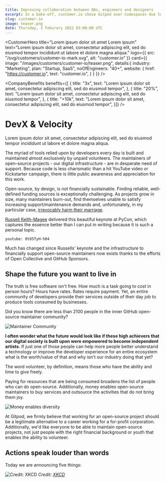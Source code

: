 ```yaml
---
title: Improving collaboration between QAs, engineers and designers
excerpt: In a bake-off, customer.io chose Gitpod over Codespaces due to ephemeral developer environments, multi IDE support and prebuilds.
slug: customer-io
image: teaser.png
date: Thursday, 3 Feburary 2022 03:00:00 UTC
---
```


<script lang="ts" context="module">
  export const prerender = true;
</script>

<script lang="ts">
	import CustomerHero from "$lib/components/customers/customer-hero.svelte";
	import CompanyBenefits from "$lib/components/customers/company-benefits.svelte";
	import Section from "$lib/components/section.svelte";
	import Story from "$lib/components/customers/story.svelte";
	import Quote from "$lib/components/quote.svelte";
</script>

<CustomerHero
title="Lorem ipsum dolor sit amet Lorem ipsum"
text="Lorem ipsum dolor sit amet, consectetur adipiscing elit, sed do eiusmod tempor incididunt ut labore et dolore magna aliqua."
logo={{
		src: "/svg/customers/customer-io-mark.svg",
		alt: "customer.io"
	}}
card={{
		image: "/images/customers/customer-io/teaser.png",
		details:{
			industry: "Marketing",
			plan: "Startup, SaaS",
			noOfEngineers: "40+",
			website: {
				href: "https://customer.io",
				text: "customer.io",
			}
		}
	}}
/>

<CompanyBenefits
benefits={[
{
title: "3x",
text: "Lorem ipsum dolor sit amet, consectetur adipiscing elit, sed do eiusmod tempor",
},
{
title: "20%",
text: "Lorem ipsum dolor sit amet, consectetur adipiscing elit, sed do eiusmod tempor",
},
{
title: "+10k",
text: "Lorem ipsum dolor sit amet, consectetur adipiscing elit, sed do eiusmod tempor",
}]}
/>

<Section>
	<Quote 
		quote="Using Gitpod will improve your feature velocity and drastically reduce your
		cycle times from commit to deploy."
		author={{
			name: "Fabian Lange",
			jobTitle: "Founder & VP Engineering",
			company: "Instana"
		}}
	/>
</Section>

<Story bannerImg="/images/customers/customer-io/banner.png">

# DevX & Velocity

Lorem ipsum dolor sit amet, consectetur adipiscing elit, sed do eiusmod tempor incididunt ut labore et dolore magna aliqua.

The myriad of tools relied upon by developers every day is built and maintained almost exclusively by unpaid volunteers. The maintainers of open-source projects - our digital infrastructure - are in desperate need of support. Because code is less charismatic than a hit YouTube video or Kickstarter campaign, there is little public awareness and appreciation for this work.

Open-source, by design, is not financially sustainable. Finding reliable, well-defined funding sources is exceptionally challenging. As projects grow in size, many maintainers burn-out, find themselves unable to satisfy increasing support/maintenance demands and, unfortunately, in my particular case, <a href="https://ghuntley.com/a-new-chapter">irrevocably harm their marriage</a>.

<a href="https://twitter.com/freakboy3742">Russell Keith-Magee</a> delivered this beautiful keynote at PyCon, which captures the essence better than I can put in writing because it is such a personal topic.

`youtube: 0t85TyH-h04`

Much has changed since Russells' keynote and the infrastructure to financially support open-source maintainers now exists thanks to the efforts of Open Collective and GitHub Sponsors.

## Shape the future you want to live in

The truth is free software isn't free. How much is a task going to cost in person hours? Hours have rates. Rates require payment. Yet, an entire community of developers provide their services outside of their day job to produce tools consumed by businesses.

Did you know there are less than 2100 people in the inner GitHub open-source maintainer community?

![Maintainer Community](../../../static/images/blog/gitpod-open-source-sustainability-fund/maintainer-community.png)

**I often wonder what the future would look like if these high achievers that our digital society is built upon were empowered to become independent artists.** If just one of those people can help more people better understand a technology or improve the developer experience for an entire ecosystem what is the worth/value of that and why isn't our industry doing that yet?

The word volunteer, by definition, means those who have the ability and time to give freely.

Paying for resources that are being consumed broadens the list of people who can do open-source. Additionally, money enables open-source maintainers to buy services and outsource the activities that do not bring them joy.

![Money enables diversity](../../../static/images/blog/gitpod-open-source-sustainability-fund/teaser.jpg)

At Gitpod, we firmly believe that working for an open-source project should be a legitimate alternative to a career working for a for-profit corporation. Additionally, we'd like everyone to be able to maintain open-source projects, not just people with the right financial background or youth that enables the ability to volunteer.

## Actions speak louder than words

Today we are announcing five things:

![Credit: XKCD](../../../static/images/blog/gitpod-open-source-sustainability-fund/xkcd.png)
_Credit: [XKCD](https://xkcd.com/2347/)_

</Story>
